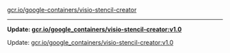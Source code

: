 [gcr.io/google-containers/visio-stencil-creator](https://hub.docker.com/r/cruse/visio-stencil-creator/tags/) 

----
**Update: [gcr.io/google_containers/visio-stencil-creator:v1.0](https://hub.docker.com/r/cruse/visio-stencil-creator/tags/)**

Update: [gcr.io/google_containers/visio-stencil-creator:v1.0](https://hub.docker.com/r/cruse/visio-stencil-creator/tags/)

